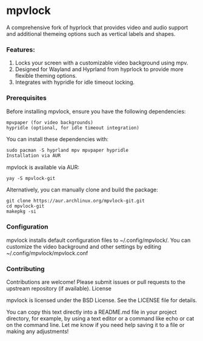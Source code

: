 # mpvlock

A comprehensive fork of hyprlock that provides video and audio support and additional themeing options such as vertical labels and shapes.

### Features:
1. Locks your screen with a customizable video background using mpv.
2. Designed for Wayland and Hyprland from hyprlock to provide more flexible theming options.
3. Integrates with hypridle for idle timeout locking.

### Prerequisites

Before installing mpvlock, ensure you have the following dependencies:

    mpvpaper (for video backgrounds)
    hypridle (optional, for idle timeout integration)

You can install these dependencies with:
```s
sudo pacman -S hyprland mpv mpvpaper hypridle
Installation via AUR
```
mpvlock is available via AUR:
```
yay -S mpvlock-git
```

Alternatively, you can manually clone and build the package:
```
git clone https://aur.archlinux.org/mpvlock-git.git
cd mpvlock-git
makepkg -si
```

### Configuration

mpvlock installs default configuration files to ~/.config/mpvlock/. You can customize the video background and other settings by editing ~/.config/mpvlock/mpvlock.conf

### Contributing

Contributions are welcome! Please submit issues or pull requests to the upstream repository (if available).
License

mpvlock is licensed under the BSD License. See the LICENSE file for details.

You can copy this text directly into a README.md file in your project directory, for example, by using a text editor or a command like echo or cat on the command line. Let me know if you need help saving it to a file or making any adjustments!
